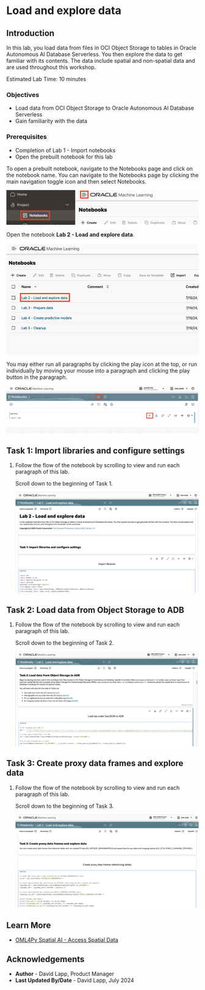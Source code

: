 # Load and explore data

## Introduction

In this lab, you load data from files in OCI Object Storage to tables in Oracle Autonomous AI Database Serverless. You then explore the data to get  familiar with its contents. The data include spatial and non-spatial data and are used throughout this workshop.

Estimated Lab Time: 10 minutes

### Objectives

* Load data from OCI Object Storage to Oracle Autonomous AI Database Serverless
* Gain familiarity with the data

### Prerequisites

* Completion of Lab 1 - Import notebooks
* Open the prebuilt notebook for this lab

To open a prebuilt notebook, navigate to the Notebooks page and click on the notebook name. You can navigate to the Notebooks page by clicking the main navigation toggle icon and then select Notebooks.

   ![Navigate to Notebooks page](images/notebooks-nav.png)

Open the notebook **Lab 2 - Load and explore data**.

   ![Navigate to Notebooks page](images/lab-2-notebook.png)

You may either run all paragraphs by clicking the play icon at the top, or run individually by moving your mouse into a paragraph and clicking the play button in the paragraph.

   ![Run options](images/run-options.png)  

## Task 1: Import libraries and configure settings

1. Follow the flow of the notebook by scrolling to view and run each paragraph of this lab.

   Scroll down to the beginning of Task 1.

   ![Lab 2 Task 1](images/lab2-task1-v2.png)  

## Task 2: Load data from Object Storage to ADB

1. Follow the flow of the notebook by scrolling to view and run each paragraph of this lab.

   Scroll down to the beginning of Task 2.

   ![Lab 2 Task 2](images/lab2-task2-v3.png)  

## Task 3: Create proxy data frames and explore data

1. Follow the flow of the notebook by scrolling to view and run each paragraph of this lab.

   Scroll down to the beginning of Task 3.

   ![Lab 2 Task 2](images/lab2-task3-v2.png)  

## Learn More

* [OML4Py Spatial AI - Access Spatial Data](https://docs.oracle.com/en/cloud/paas/autonomous-database/serverless/cspai/access-spatial-data1.html)

## Acknowledgements

* **Author** - David Lapp, Product Manager
* **Last Updated By/Date**  - David Lapp, July 2024
